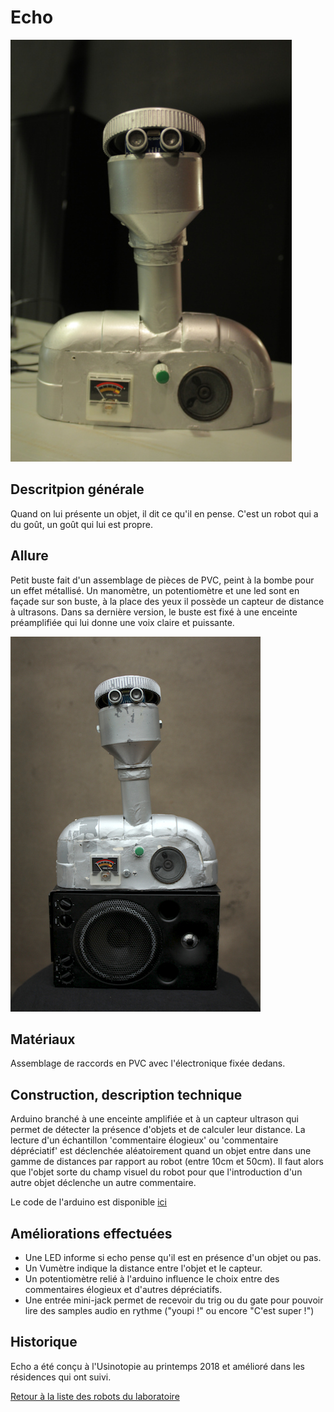
# Echo

![](/ressources/photos/echo.JPG)

## Descritpion générale
Quand on lui présente un objet, il dit ce qu'il en pense. C'est un robot qui a du goût, un goût qui lui est propre.

## Allure
Petit buste fait d'un assemblage de pièces de PVC, peint à la bombe pour un effet métallisé.
Un manomètre, un potentiomètre et une led sont en façade sur son buste, à la place des yeux il possède un capteur de distance à ultrasons. Dans sa dernière version, le buste est fixé à une enceinte préamplifiée qui lui donne une voix claire et puissante.

![](/ressources/photos/ECHO_V1_1_SMALL.jpg)

## Matériaux
Assemblage de raccords en PVC avec l'électronique fixée dedans.

## Construction, description technique
Arduino branché à une enceinte amplifiée et à un capteur ultrason qui permet de détecter la présence d'objets et de calculer leur distance. La lecture d'un échantillon 'commentaire élogieux' ou 'commentaire dépréciatif' est déclenchée aléatoirement quand un objet entre dans une gamme de distances par rapport au robot (entre 10cm et 50cm). Il faut alors que l'objet sorte du champ visuel du robot pour que l'introduction d'un autre objet déclenche un autre commentaire.  

Le code de l'arduino est disponible [ici](../../sources/arduino/echo)

## Améliorations effectuées
- Une LED informe si echo pense qu'il est en présence d'un objet ou pas.
- Un Vumètre indique la distance entre l'objet et le capteur.
- Un potentiomètre relié à l'arduino influence le choix entre des commentaires élogieux et d'autres dépréciatifs.
- Une entrée mini-jack permet de recevoir du trig ou du gate pour pouvoir lire des samples audio en rythme ("youpi !" ou encore "C'est super !")

## Historique
Echo a été conçu à l'Usinotopie au printemps 2018 et amélioré dans les résidences qui ont suivi.

[Retour à la liste des robots du laboratoire](.)
